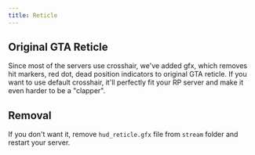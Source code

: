 ```yaml
---
title: Reticle
---
```

## Original GTA Reticle
Since most of the servers use crosshair, we've added gfx, which removes hit markers, red dot, dead position indicators to original GTA reticle. If you want to use default crosshair, it'll perfectly fit your RP server and make it even harder to be a "clapper".

## Removal
If you don't want it, remove `hud_reticle.gfx` file from `stream` folder and restart your server.

